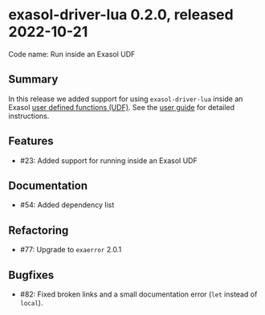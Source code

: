 # exasol-driver-lua 0.2.0, released 2022-10-21

Code name: Run inside an Exasol UDF

## Summary

In this release we added support for using `exasol-driver-lua` inside an Exasol [user defined functions (UDF)](https://docs.exasol.com/db/latest/database_concepts/udf_scripts.htm). See the [user guide](../user_guide/user_guide.md#using-exasol-driver-lua-in-an-exasol-udf) for detailed instructions.

## Features

* #23: Added support for running inside an Exasol UDF

## Documentation

+ #54: Added dependency list

## Refactoring

* #77: Upgrade to `exaerror` 2.0.1

## Bugfixes

* #82: Fixed broken links and a small documentation error (`let` instead of `local`).